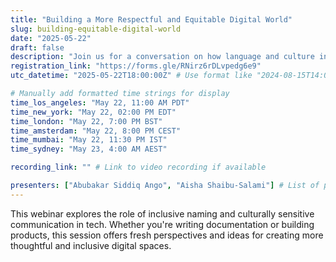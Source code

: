 ```yaml
---
title: "Building a More Respectful and Equitable Digital World"
slug: building-equitable-digital-world
date: "2025-05-22"
draft: false
description: "Join us for a conversation on how language and culture intersect in shaping digital experiences."
registration_link: "https://forms.gle/RNirz6rDLvpedg6e9"
utc_datetime: "2025-05-22T18:00:00Z" # Use format like "2024-08-15T14:00:00Z"

# Manually add formatted time strings for display
time_los_angeles: "May 22, 11:00 AM PDT"
time_new_york: "May 22, 02:00 PM EDT"
time_london: "May 22, 7:00 PM BST"
time_amsterdam: "May 22, 8:00 PM CEST"
time_mumbai: "May 22, 11:30 PM IST"
time_sydney: "May 23, 4:00 AM AEST"

recording_link: "" # Link to video recording if available

presenters: ["Abubakar Siddiq Ango", "Aisha Shaibu-Salami"] # List of presenter names
---
```


This webinar explores the role of inclusive naming and culturally sensitive communication in tech. Whether you're writing documentation or building products, this session offers fresh perspectives and ideas for creating more thoughtful and inclusive digital spaces.